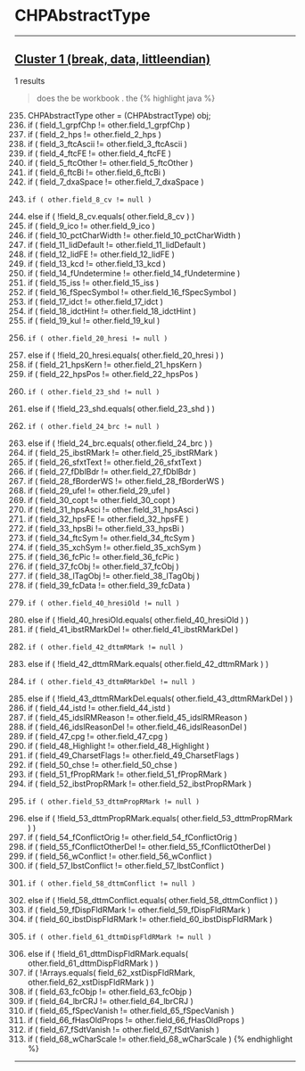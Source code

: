 # CHPAbstractType

***

## [Cluster 1 (break, data, littleendian)](./1)
1 results
> does the be workbook . the 
{% highlight java %}
235. CHPAbstractType other = (CHPAbstractType) obj;
236. if ( field_1_grpfChp != other.field_1_grpfChp )
238. if ( field_2_hps != other.field_2_hps )
240. if ( field_3_ftcAscii != other.field_3_ftcAscii )
242. if ( field_4_ftcFE != other.field_4_ftcFE )
244. if ( field_5_ftcOther != other.field_5_ftcOther )
246. if ( field_6_ftcBi != other.field_6_ftcBi )
248. if ( field_7_dxaSpace != other.field_7_dxaSpace )
252.     if ( other.field_8_cv != null )
255. else if ( !field_8_cv.equals( other.field_8_cv ) )
257. if ( field_9_ico != other.field_9_ico )
259. if ( field_10_pctCharWidth != other.field_10_pctCharWidth )
261. if ( field_11_lidDefault != other.field_11_lidDefault )
263. if ( field_12_lidFE != other.field_12_lidFE )
265. if ( field_13_kcd != other.field_13_kcd )
267. if ( field_14_fUndetermine != other.field_14_fUndetermine )
269. if ( field_15_iss != other.field_15_iss )
271. if ( field_16_fSpecSymbol != other.field_16_fSpecSymbol )
273. if ( field_17_idct != other.field_17_idct )
275. if ( field_18_idctHint != other.field_18_idctHint )
277. if ( field_19_kul != other.field_19_kul )
281.     if ( other.field_20_hresi != null )
284. else if ( !field_20_hresi.equals( other.field_20_hresi ) )
286. if ( field_21_hpsKern != other.field_21_hpsKern )
288. if ( field_22_hpsPos != other.field_22_hpsPos )
292.     if ( other.field_23_shd != null )
295. else if ( !field_23_shd.equals( other.field_23_shd ) )
299.     if ( other.field_24_brc != null )
302. else if ( !field_24_brc.equals( other.field_24_brc ) )
304. if ( field_25_ibstRMark != other.field_25_ibstRMark )
306. if ( field_26_sfxtText != other.field_26_sfxtText )
308. if ( field_27_fDblBdr != other.field_27_fDblBdr )
310. if ( field_28_fBorderWS != other.field_28_fBorderWS )
312. if ( field_29_ufel != other.field_29_ufel )
314. if ( field_30_copt != other.field_30_copt )
316. if ( field_31_hpsAsci != other.field_31_hpsAsci )
318. if ( field_32_hpsFE != other.field_32_hpsFE )
320. if ( field_33_hpsBi != other.field_33_hpsBi )
322. if ( field_34_ftcSym != other.field_34_ftcSym )
324. if ( field_35_xchSym != other.field_35_xchSym )
326. if ( field_36_fcPic != other.field_36_fcPic )
328. if ( field_37_fcObj != other.field_37_fcObj )
330. if ( field_38_lTagObj != other.field_38_lTagObj )
332. if ( field_39_fcData != other.field_39_fcData )
336.     if ( other.field_40_hresiOld != null )
339. else if ( !field_40_hresiOld.equals( other.field_40_hresiOld ) )
341. if ( field_41_ibstRMarkDel != other.field_41_ibstRMarkDel )
345.     if ( other.field_42_dttmRMark != null )
348. else if ( !field_42_dttmRMark.equals( other.field_42_dttmRMark ) )
352.     if ( other.field_43_dttmRMarkDel != null )
355. else if ( !field_43_dttmRMarkDel.equals( other.field_43_dttmRMarkDel ) )
357. if ( field_44_istd != other.field_44_istd )
359. if ( field_45_idslRMReason != other.field_45_idslRMReason )
361. if ( field_46_idslReasonDel != other.field_46_idslReasonDel )
363. if ( field_47_cpg != other.field_47_cpg )
365. if ( field_48_Highlight != other.field_48_Highlight )
367. if ( field_49_CharsetFlags != other.field_49_CharsetFlags )
369. if ( field_50_chse != other.field_50_chse )
371. if ( field_51_fPropRMark != other.field_51_fPropRMark )
373. if ( field_52_ibstPropRMark != other.field_52_ibstPropRMark )
377.     if ( other.field_53_dttmPropRMark != null )
380. else if ( !field_53_dttmPropRMark.equals( other.field_53_dttmPropRMark ) )
382. if ( field_54_fConflictOrig != other.field_54_fConflictOrig )
384. if ( field_55_fConflictOtherDel != other.field_55_fConflictOtherDel )
386. if ( field_56_wConflict != other.field_56_wConflict )
388. if ( field_57_IbstConflict != other.field_57_IbstConflict )
392.     if ( other.field_58_dttmConflict != null )
395. else if ( !field_58_dttmConflict.equals( other.field_58_dttmConflict ) )
397. if ( field_59_fDispFldRMark != other.field_59_fDispFldRMark )
399. if ( field_60_ibstDispFldRMark != other.field_60_ibstDispFldRMark )
403.     if ( other.field_61_dttmDispFldRMark != null )
406. else if ( !field_61_dttmDispFldRMark.equals( other.field_61_dttmDispFldRMark ) )
408. if ( !Arrays.equals( field_62_xstDispFldRMark, other.field_62_xstDispFldRMark ) )
410. if ( field_63_fcObjp != other.field_63_fcObjp )
412. if ( field_64_lbrCRJ != other.field_64_lbrCRJ )
414. if ( field_65_fSpecVanish != other.field_65_fSpecVanish )
416. if ( field_66_fHasOldProps != other.field_66_fHasOldProps )
418. if ( field_67_fSdtVanish != other.field_67_fSdtVanish )
420. if ( field_68_wCharScale != other.field_68_wCharScale )
{% endhighlight %}

***

